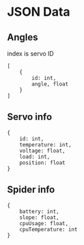 # JSON Data 

## Angles
index is servo ID
```
[
    {
        id: int,
        angle, float
    }
]
```

## Servo info
```
{
    id: int,
    temperature: int,
    voltage: float,
    load: int,
    position: float
}
```

## Spider info
```
{
    battery: int,
    slope: float,
    cpuUsage: float,
    cpuTemperature: int
}
```
